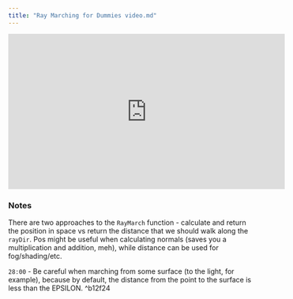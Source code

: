 ```yaml
---
title: "Ray Marching for Dummies video.md"
---
```


<iframe src="http://www.youtube.com/embed/PGtv-dBi2wE" width="560" height="315" frameborder="0" allowfullscreen></iframe>

### Notes
There are two approaches to the `RayMarch` function - calculate and return the position in space vs return the distance that we should walk along the `rayDir`. Pos might be useful when calculating normals (saves you a multiplication and addition, meh), while distance can be used for fog/shading/etc.

`28:00` - Be careful when marching from some surface (to the light, for example), because by default, the distance from the point to the surface is less than the EPSILON. ^b12f24
